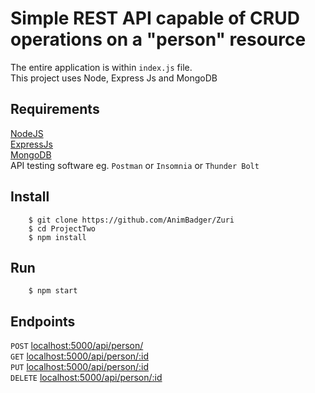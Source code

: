 # Simple REST API capable of CRUD operations on a "person" resource
The entire application is within ``index.js`` file.  
This project uses Node, Express Js and MongoDB  

## Requirements
[NodeJS](https://nodejs.com)  
[ExpressJs](https://expressjs.com)  
[MongoDB](https://mongodb.com)  
API testing software eg. ``Postman`` or ``Insomnia`` or ``Thunder Bolt``

## Install
```shell
    $ git clone https://github.com/AnimBadger/Zuri
    $ cd ProjectTwo
    $ npm install
```
## Run
```shell
    $ npm start
```
## Endpoints
``POST`` <localhost:5000/api/person/>  
``GET`` <localhost:5000/api/person/:id>   
``PUT`` <localhost:5000/api/person/:id>  
``DELETE`` <localhost:5000/api/person/:id>  
